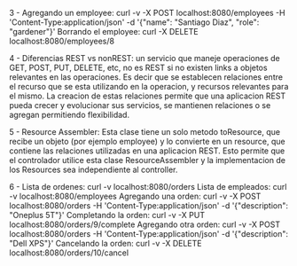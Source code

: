 3 -	Agregando un employee:	curl -v -X POST localhost:8080/employees -H 'Content-Type:application/json' -d '{"name": "Santiago Diaz", "role": "gardener"}'
	Borrando el employee:	curl -X DELETE localhost:8080/employees/8

4 -	Diferencias REST vs nonREST: un servicio que maneje operaciones de GET, POST, PUT, DELETE, etc, no es REST si no existen links a objetos relevantes en las operaciones.
	Es decir que se establecen relaciones entre el recurso que se esta utilizando en la operacion, y recursos relevantes para el mismo.
	La creacion de estas relaciones permite que una aplicacion REST pueda crecer y evolucionar sus servicios, se mantienen relaciones o se agregan permitiendo flexibilidad.

5 - Resource Assembler: Esta clase tiene un solo metodo toResource, que recibe un objeto (por ejemplo employee) y lo convierte en un resource, que contiene las relaciones utilizadas en una aplicacion REST.
	Esto permite que el controlador utilice esta clase ResourceAssembler y la implementacion de los Resources sea independiente al controller.
	
6 - Lista de ordenes:		curl -v localhost:8080/orders
	Lista de empleados:		curl -v localhost:8080/employees
	Agregando una orden:	curl -v -X POST localhost:8080/orders -H 'Content-Type:application/json' -d '{"description": "Oneplus 5T"}'
	Completando la orden:	curl -v -X PUT localhost:8080/orders/9/complete
	Agregando otra orden:	curl -v -X POST localhost:8080/orders -H 'Content-Type:application/json' -d '{"description": "Dell XPS"}'
	Cancelando la orden:	curl -v -X DELETE localhost:8080/orders/10/cancel
